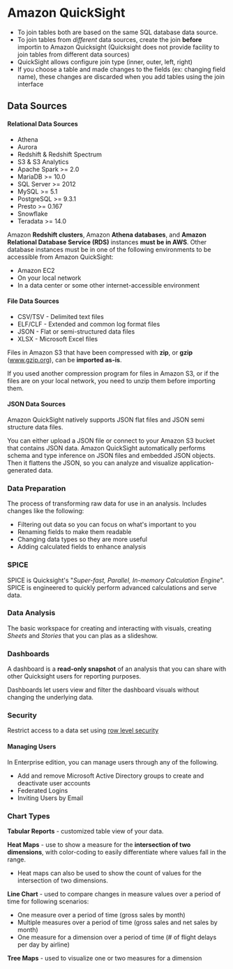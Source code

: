 # Amazon QuickSight

- To join tables both are based on the same SQL database data source.
- To join tables from _different_ data sources, create the join **before** importin to Amazon Quicksight (Quicksight does not provide facility to join tables from different data sources)
- QuickSight allows configure join type (inner, outer, left, right)
- If you choose a table and made changes to the fields (ex: changing field name), these changes are discarded when you add tables using the join interface


## Data Sources 

#### Relational Data Sources
- Athena
- Aurora
- Redshift & Redshift Spectrum
- S3 & S3 Analytics
- Apache Spark >= 2.0
- MariaDB >= 10.0
- SQL Server >= 2012
- MySQL >= 5.1
- PostgreSQL >= 9.3.1
- Presto >= 0.167
- Snowflake
- Teradata >= 14.0

Amazon **Redshift clusters**, Amazon **Athena databases**, and **Amazon Relational Database Service (RDS)** instances **must be in AWS**. Other database instances must be in one of the following environments to be accessible from Amazon QuickSight:

- Amazon EC2
- On your local network
- In a data center or some other internet-accessible environment

#### File Data Sources
- CSV/TSV - Delimited text files
- ELF/CLF - Extended and common log format files
- JSON - Flat or semi-structured data files
- XLSX - Microsoft Excel files

Files in Amazon S3 that have been compressed with **zip**, or **gzip** (www.gzip.org), can be **imported as-is**. 

If you used another compression program for files in Amazon S3, or if the files are on your local network, you need to unzip them before importing them.

#### JSON Data Sources

Amazon QuickSight natively supports JSON flat files and JSON semi structure data files.

You can either upload a JSON file or connect to your Amazon S3 bucket that contains JSON data. Amazon QuickSight automatically performs schema and type inference on JSON files and embedded JSON objects. Then it flattens the JSON, so you can analyze and visualize application-generated data.


### Data Preparation

The process of transforming raw data for use in an analysis. Includes changes like the following:
- Filtering out data so you can focus on what's important to you
- Renaming fields to make them readable
- Changing data types so they are more useful
- Adding calculated fields to enhance analysis

### SPICE

SPICE is Quicksight's "_Super-fast, Parallel, In-memory Calculation Engine_". SPICE is engineered to quickly perform advanced calculations and serve data. 

### Data Analysis

The basic workspace for creating and interacting with visuals, creating _Sheets_ and _Stories_ that you can plas as a slideshow.

### Dashboards

A dashboard is a **read-only snapshot** of an analysis that you can share with other Quicksight users for reporting purposes.

Dashboards let users view and filter the dashboard visuals without changing the underlying data.

### Security

Restrict access to a data set using [row level security](https://docs.aws.amazon.com/quicksight/latest/user/restrict-access-to-a-data-set-using-row-level-security.html)

#### Managing Users

In Enterprise edition, you can manage users through any of the following.

- Add and remove Microsoft Active Directory groups to create and deactivate user accounts
- Federated Logins
- Inviting Users by Email

### Chart Types

**Tabular Reports** - customized table view of your data.

**Heat Maps** - use to show a measure for the **intersection of two dimensions**, with color-coding to easily differentiate where values fall in the range. 
- Heat maps can also be used to show the count of values for the intersection of two dimensions.

**Line Chart** - used to compare changes in measure values over a period of time for following scenarios:
- One measure over a period of time (gross sales by month)
- Multiple measures over a period of time (gross sales and net sales by month)
- One measure for a dimension over a period of time (# of flight delays per day by airline)

**Tree Maps** - used to visualize one or two measures for a dimension